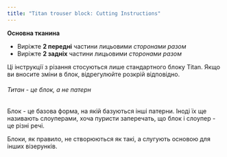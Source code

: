 ```yaml
---
title: "Titan trouser block: Cutting Instructions"
---
```


**Основна тканина**

- Виріжте **2 передні** частини лицьовими _сторонами разом_
- Виріжте **2 задніх** частини лицьовими _сторонами разом_

Ці інструкції з різання стосуються лише стандартного блоку Titan. Якщо ви вносите зміни в блок, відрегулюйте розкрій відповідно.

<Note>

###### Титан - це блок, а не патерн

Блок - це базова форма, на якій базуються інші патерни.
Іноді їх ще називають слоуперами, хоча пуристи заперечать, що блок і слоупер - це різні речі.

Блоки, як правило, не створюються як такі, а слугують основою для інших візерунків.

</Note>
